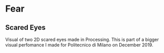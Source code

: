 # Fear
## Scared Eyes 
Visual of two 2D scared eyes made in Processing. This is part of a bigger visual perfomance I made for Politecnico di Milano on December 2019.

